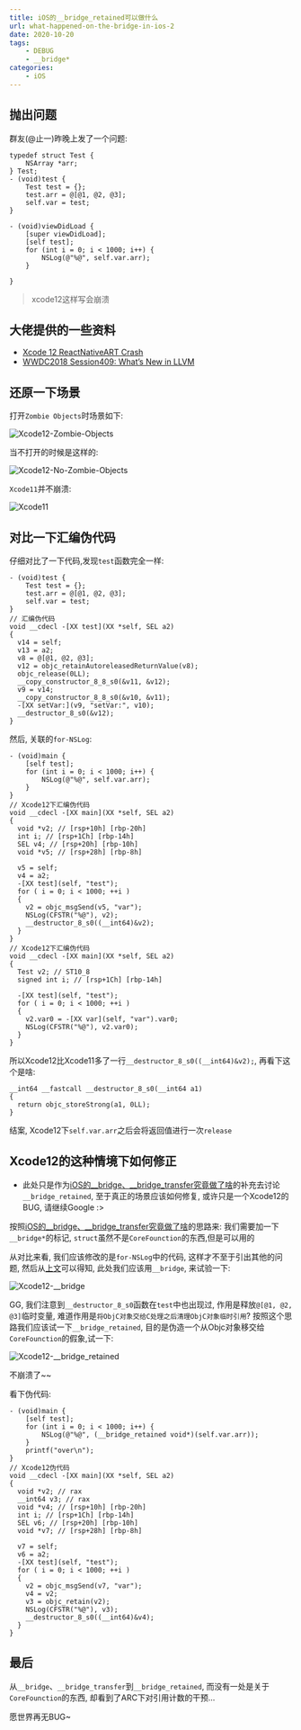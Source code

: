 ```yaml
---
title: iOS的__bridge_retained可以做什么
url: what-happened-on-the-bridge-in-ios-2
date: 2020-10-20
tags:
    - DEBUG
    - __bridge*
categories:
    - iOS
---
```


## 抛出问题

群友(@止一)昨晚上发了一个问题:

```ObjC
typedef struct Test {
    NSArray *arr;
} Test;
- (void)test {
    Test test = {};
    test.arr = @[@1, @2, @3];
    self.var = test;
}

- (void)viewDidLoad {
    [super viewDidLoad];
    [self test];
    for (int i = 0; i < 1000; i++) {
        NSLog(@"%@", self.var.arr);
    }

}
```

> xcode12这样写会崩溃

<!--more-->

## 大佬提供的一些资料

- [Xcode 12 ReactNativeART Crash](https://lengmolehongyan.github.io/blog/2020/09/19/xcode-12-reactnativeart-crash/)
- [WWDC2018 Session409: What’s New in LLVM](https://devstreaming-cdn.apple.com/videos/wwdc/2018/409t8zw7rumablsh/409/409_whats_new_in_llvm.pdf)

## 还原一下场景

打开`Zombie Objects`时场景如下:

![Xcode12-Zombie-Objects](/images/2020-10-20-10-35-52.png)

当不打开的时候是这样的:

![Xcode12-No-Zombie-Objects](/images/2020-10-20-10-39-08.png)

`Xcode11`并不崩溃:

![Xcode11](/images/2020-10-20-10-41-28.png)

## 对比一下汇编伪代码

仔细对比了一下代码,发现`test`函数完全一样:

```ObjC
- (void)test {
    Test test = {};
    test.arr = @[@1, @2, @3];
    self.var = test;
}
// 汇编伪代码
void __cdecl -[XX test](XX *self, SEL a2)
{
  v14 = self;
  v13 = a2;
  v8 = @[@1, @2, @3];
  v12 = objc_retainAutoreleasedReturnValue(v8);
  objc_release(0LL);
  __copy_constructor_8_8_s0(&v11, &v12);
  v9 = v14;
  __copy_constructor_8_8_s0(&v10, &v11);
  -[XX setVar:](v9, "setVar:", v10);
  __destructor_8_s0(&v12);
}
```

然后, 关联的`for-NSLog`:

```ObjC
- (void)main {
    [self test];
    for (int i = 0; i < 1000; i++) {
        NSLog(@"%@", self.var.arr);
    }
}
// Xcode12下汇编伪代码
void __cdecl -[XX main](XX *self, SEL a2)
{
  void *v2; // [rsp+10h] [rbp-20h]
  int i; // [rsp+1Ch] [rbp-14h]
  SEL v4; // [rsp+20h] [rbp-10h]
  void *v5; // [rsp+28h] [rbp-8h]

  v5 = self;
  v4 = a2;
  -[XX test](self, "test");
  for ( i = 0; i < 1000; ++i )
  {
    v2 = objc_msgSend(v5, "var");
    NSLog(CFSTR("%@"), v2);
    __destructor_8_s0((__int64)&v2);
  }
}
// Xcode12下汇编伪代码
void __cdecl -[XX main](XX *self, SEL a2)
{
  Test v2; // ST10_8
  signed int i; // [rsp+1Ch] [rbp-14h]

  -[XX test](self, "test");
  for ( i = 0; i < 1000; ++i )
  {
    v2.var0 = -[XX var](self, "var").var0;
    NSLog(CFSTR("%@"), v2.var0);
  }
}
```

所以Xcode12比Xcode11多了一行`__destructor_8_s0((__int64)&v2);`, 再看下这个是啥:

```ObjC
__int64 __fastcall __destructor_8_s0(__int64 a1)
{
  return objc_storeStrong(a1, 0LL);
}
```

结案, Xcode12下`self.var.arr`之后会将返回值进行一次`release`

## Xcode12的这种情境下如何修正

- 此处只是作为[iOS的__bridge、__bridge_transfer究竟做了啥](../what-happened-on-the-bridge-in-ios)的补充去讨论`__bridge_retained`, 至于真正的场景应该如何修复, 或许只是一个Xcode12的BUG, 请继续Google :>

按照[iOS的__bridge、__bridge_transfer究竟做了啥](../what-happened-on-the-bridge-in-ios)的思路来: 我们需要加一下`__bridge*`的标记, `struct`虽然不是`CoreFounction`的东西,但是可以用的

从对比来看, 我们应该修改的是`for-NSLog`中的代码, 这样才不至于引出其他的问题, 然后从[上文](../what-happened-on-the-bridge-in-ios)可以得知, 此处我们应该用`__bridge`, 来试验一下:

![Xcode12-__bridge](/images/2020-10-20-11-10-46.png)

GG, 我们注意到`__destructor_8_s0`函数在`test`中也出现过, 作用是释放`@[@1, @2, @3]`临时变量, 难道作用是`将ObjC对象交给C处理之后清理ObjC对象临时引用`? 按照这个思路我们应该试一下`__bridge_retained`, 目的是伪造一个从Objc对象移交给`CoreFounction`的假象,试一下:

![Xcode12-__bridge_retained](/images/2020-10-20-11-20-14.png)

不崩溃了~~

看下伪代码:

```ObjC
- (void)main {
    [self test];
    for (int i = 0; i < 1000; i++) {
        NSLog(@"%@", (__bridge_retained void*)(self.var.arr));
    }
    printf("over\n");
}
// Xcode12伪代码
void __cdecl -[XX main](XX *self, SEL a2)
{
  void *v2; // rax
  __int64 v3; // rax
  void *v4; // [rsp+10h] [rbp-20h]
  int i; // [rsp+1Ch] [rbp-14h]
  SEL v6; // [rsp+20h] [rbp-10h]
  void *v7; // [rsp+28h] [rbp-8h]

  v7 = self;
  v6 = a2;
  -[XX test](self, "test");
  for ( i = 0; i < 1000; ++i )
  {
    v2 = objc_msgSend(v7, "var");
    v4 = v2;
    v3 = objc_retain(v2);
    NSLog(CFSTR("%@"), v3);
    __destructor_8_s0((__int64)&v4);
  }
}
```

## 最后

从`__bridge`、`__bridge_transfer`到`__bridge_retained`, 而没有一处是关于`CoreFounction`的东西, 却看到了ARC下对引用计数的干预...

愿世界再无BUG~